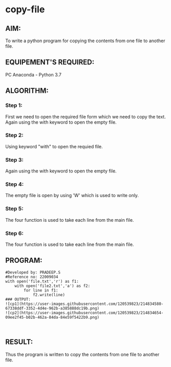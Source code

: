 # copy-file
## AIM:
To write a python program for copying the contents from one file to another file.
## EQUIPEMENT'S REQUIRED: 
PC
Anaconda - Python 3.7
## ALGORITHM: 
### Step 1:
First we need to open the required file form which we need to copy the text.
Again using the with keyword to open the empty file.
### Step 2: 
Using keyword "with" to open the requied file. 
### Step 3: 
Again using the with keyword to open the empty file.
### Step 4:  
The empty file is open by using 'W' which is used to write only.
### Step 5: 
The four function is used to take each line from the main file.
### Step 6: 
The four function is used to take each line from the main file.
## PROGRAM:
```
#Developed by: PRADEEP.S
#Reference no: 22009034
with open('file.txt','r') as f1:
    with open('file2.txt','a') as f2:
        for line in f1:
            f2.write(line)
### OUTPUT:
![cp1](https://user-images.githubusercontent.com/120539823/214834580-67338ddf-3352-4d4e-962b-a385888dc19b.png)
![cp2](https://user-images.githubusercontent.com/120539823/214834654-09ee2f45-b02b-462a-84da-84e59f5422b9.png)



```
## RESULT:
Thus the program is written to copy the contents from one file to another file.
